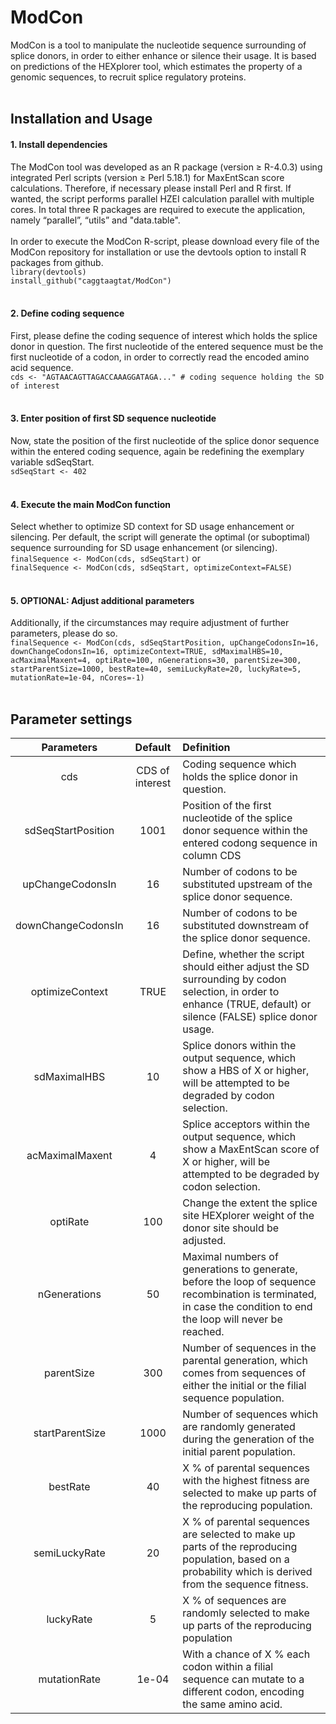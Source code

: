 # ModCon
ModCon is a tool to manipulate the nucleotide sequence surrounding of splice donors, in order to either enhance or silence their usage. It is based on predictions of the HEXplorer tool, which estimates the property of a genomic sequences, to recruit splice regulatory proteins.
<br/><br/>
## Installation and Usage
#### 1. Install dependencies
The ModCon tool was developed as an R package (version ≥ R-4.0.3) using integrated Perl scripts (version ≥ Perl 5.18.1) for MaxEntScan score calculations. Therefore, if necessary please install Perl and R first. If wanted, the script performs parallel HZEI calculation parallel with multiple cores. In total three R packages are required to execute the application, namely “parallel”, “utils” and "data.table".
<br/><br/>
In order to execute the ModCon R-script, please download every file of the ModCon repository for installation or use the devtools option to install R packages from github.<br/>
`library(devtools)`<br/>
`install_github("caggtaagtat/ModCon")`
<br/><br/>
#### 2. Define coding sequence
First, please define the coding sequence of interest which holds the splice donor in question. The first nucleotide of the entered sequence must be the first nucleotide of a codon, in order to correctly read the encoded amino acid sequence.<br/>
`cds <- "AGTAACAGTTAGACCAAAGGATAGA..." # coding sequence holding the SD of interest`
<br/><br/>
#### 3. Enter position of first SD sequence nucleotide
Now, state the position of the first nucleotide of the splice donor sequence within the entered coding sequence, again be redefining the exemplary variable sdSeqStart.<br/>
`sdSeqStart <- 402`
<br/><br/>
#### 4. Execute the main ModCon function
Select whether to optimize SD context for SD usage enhancement or silencing. Per default, the script will generate the optimal (or suboptimal) sequence surrounding for SD usage enhancement (or silencing).<br/>
`finalSequence <- ModCon(cds, sdSeqStart)` or <br/>
`finalSequence <- ModCon(cds, sdSeqStart, optimizeContext=FALSE)`
<br/><br/>
#### 5. OPTIONAL: Adjust additional parameters
Additionally, if the circumstances may require adjustment of further parameters, please do so.<br/>
`finalSequence <- ModCon(cds, sdSeqStartPosition, upChangeCodonsIn=16, downChangeCodonsIn=16, optimizeContext=TRUE, sdMaximalHBS=10, acMaximalMaxent=4, optiRate=100, nGenerations=30, parentSize=300, startParentSize=1000, bestRate=40, semiLuckyRate=20, luckyRate=5, mutationRate=1e-04, nCores=-1)`
<br/><br/>

## Parameter settings
| Parameters             | Default           | Definition  |
|:----------------------:|:-----------------:| :-----------------------------------------------------------------------------|
|cds                     | CDS of interest   | Coding sequence which holds the splice donor in question.             |
|sdSeqStartPosition      | 1001              | Position of the first nucleotide of the splice donor sequence within the entered codong sequence in column CDS                       |
|upChangeCodonsIn        | 16                | Number of codons to be substituted upstream of the splice donor sequence.            |
|downChangeCodonsIn      | 16                | Number of codons to be substituted downstream of the splice donor sequence.              |
|optimizeContext         | TRUE              | Define, whether the script should either adjust the SD surrounding by codon selection, in order to enhance (TRUE, default) or silence (FALSE) splice donor usage.  |
|sdMaximalHBS            | 10                | Splice donors within the output sequence, which show a HBS of X or higher, will be attempted to be degraded by codon selection.                              |
|acMaximalMaxent         | 4                 | Splice acceptors within the output sequence, which show a MaxEntScan score of X or higher, will be attempted to be degraded by codon selection.             |
|optiRate                | 100               | Change the extent the splice site HEXplorer weight of the donor site should be adjusted. |
|nGenerations            | 50                | Maximal numbers of generations to generate, before the loop of sequence recombination is terminated, in case the condition to end the loop will never be reached. |
|parentSize              | 300               | Number of sequences in the parental generation, which comes from sequences of either the initial or the filial sequence population.    |
|startParentSize         | 1000              | Number of sequences which are randomly generated during the generation of the initial parent population.                                  |
|bestRate                | 40                | X % of parental sequences with the highest fitness are selected to make up parts of the reproducing population.                      |
|semiLuckyRate           | 20                | X % of parental sequences are selected to make up parts of the reproducing population, based on a probability which is derived from the sequence fitness.  |
|luckyRate               | 5                 | X % of sequences are randomly selected to make up parts of the reproducing population |
|mutationRate            | 1e-04             | With a chance of X % each codon within a filial sequence can mutate to a different codon, encoding the same amino acid.                |

